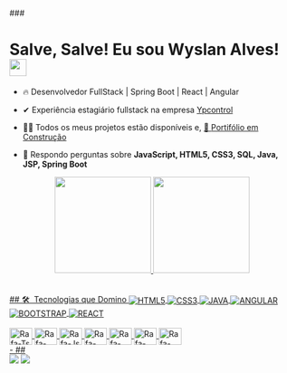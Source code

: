 ###<h1> Salve, Salve! Eu sou Wyslan Alves! <img src="https://raw.githubusercontent.com/kaueMarques/KaueMarques/master/hi.gif" width="30px"></h1>

- 🔥 Desenvolvedor FullStack | Spring Boot | React | Angular

- ✔ Experiência estagiário fullstack na empresa <a target="_blank" href="https://ypcontrol.com/">Ypcontrol</a>

- 👩‍💻 Todos os meus projetos estão disponíveis e, [🚨 <a target="_blank" href="https://wyslanalves.github.io/Wyslan-Portfolio/
">Portifólio em Construção</a>]()

- 💬 Respondo perguntas sobre **JavaScript, HTML5, CSS3, SQL, Java, JSP, Spring Boot**


<div align="center">
  <a href="https://github.com/wyslanalves">
  <img height="170em" src="https://github-readme-stats.vercel.app/api?username=wyslanalves&show_icons=true&theme=dracula&include_all_commits=true&count_private=true"/>
  <img height="170em" src="https://github-readme-stats.vercel.app/api/top-langs/?username=wyslanalves&layout=compact&langs_count=7&theme=dracula"/>
</div>
<br><br>
  ## 🛠 &nbsp;Tecnologias que Domino
  <img align="center" alt="HTML5" src="https://img.shields.io/badge/HTML5-E34F26?style=for-the-badge&logo=html5&logoColor=white">
  <img align="center" alt="CSS3" src="https://img.shields.io/badge/CSS3-1572B6?style=for-the-badge&logo=css3&logoColor=">
  <img align="center" alt="JAVA" src="https://img.shields.io/badge/Java-ED8B00?style=for-the-badge&logo=java&logoColor=white">
  <img align="center" alt="ANGULAR" src="https://img.shields.io/badge/Angular-DD0031?style=for-the-badge&logo=angular&logoColor=white">
  <img align="center" alt="BOOTSTRAP" src="https://img.shields.io/badge/Bootstrap-563D7C?style=for-the-badge&logo=bootstrap&logoColor=white">
  <img align="center" alt="REACT" src="https://img.shields.io/badge/Spring-6DB33F?style=for-the-badge&logo=spring&logoColor=white">

  
  
 <div style="display: inline_block"><br>
  <img align="center" alt="Rafa-Ts" height="30" width="40" src="https://cdn.jsdelivr.net/gh/devicons/devicon/icons/html5/html5-original.svg">
  <img align="center" alt="Rafa-React" height="30" width="40" src="https://cdn.jsdelivr.net/gh/devicons/devicon/icons/css3/css3-original.svg"">
  <img align="center" alt="Rafa-Js" height="30" width="40" src="https://cdn.jsdelivr.net/gh/devicons/devicon/icons/javascript/javascript-original.svg"">
  <img align="center" alt="Rafa-HTML" height="30" width="40" src="https://cdn.jsdelivr.net/gh/devicons/devicon/icons/java/java-original.svg">
  <img align="center" alt="Rafa-CSS" height="30" width="40" src="https://cdn.jsdelivr.net/gh/devicons/devicon/icons/git/git-original.svg">
  <img align="center" alt="Rafa-Python" height="30" width="40" src="https://cdn.jsdelivr.net/gh/devicons/devicon/icons/sass/sass-original.svg">
  <img align="center" alt="Rafa-Csharp" height="30" width="40" src="https://cdn.jsdelivr.net/gh/devicons/devicon/icons/bootstrap/bootstrap-original.svg">
  
</div>
 - 
 ##
  
<div>
 <a href = "mailto:wyslandasilvaalves@gmail.com"><img src="https://img.shields.io/badge/-Gmail-%23333?style=for-the-badge&logo=gmail&logoColor=white" target="_blank"></a>
 <a href="https://www.linkedin.com/in/wyslan-alves" target="_blank"><img src="https://img.shields.io/badge/-LinkedIn-%230077B5?style=for-the-badge&logo=linkedin&logoColor=white" target="_blank"></a> 
  
  
 
  
  
 </div>

